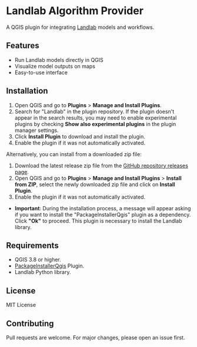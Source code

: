 # Landlab Algorithm Provider

A QGIS plugin for integrating [Landlab](https://landlab.csdms.io) models and workflows.

## Features

- Run Landlab models directly in QGIS
- Visualize model outputs on maps
- Easy-to-use interface

## Installation

1. Open QGIS and go to **Plugins** > **Manage and Install Plugins**.
2. Search for "Landlab" in the plugin repository. If the plugin doesn't appear in the search results, you may need to enable experimental plugins by checking **Show also experimental plugins** in the plugin manager settings.
3. Click **Install Plugin** to download and install the plugin.
4. Enable the plugin if it was not automatically activated.

Alternatively, you can install from a downloaded zip file:
1. Download the latest release zip file from the [GitHub repository releases page](https://github.com/LucasAmion/landlab-qgis-plugin/releases).
2. Open QGIS and go to **Plugins** > **Manage and Install Plugins** > **Install from ZIP**, select the newly downloaded zip file and click on **Install Plugin**.
3. Enable the plugin if it was not automatically activated.

- **Important**: During the installation process, a message will appear asking if you want to install the "PackageInstallerQgis" plugin as a dependency. Click **"Ok"** to proceed. This plugin is necessary to install the Landlab library.

## Requirements

- QGIS 3.8 or higher.
- [PackageInstallerQgis](https://plugins.qgis.org/plugins/PackageInstallerQgis/) Plugin.
- Landlab Python library.

## License

MIT License

## Contributing

Pull requests are welcome. For major changes, please open an issue first.
